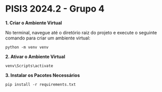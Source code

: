 # PISI3 2024.2 - Grupo 4
**1. Criar o Ambiente Virtual**

No terminal, navegue até o diretório raiz do projeto e execute o seguinte comando para criar um ambiente virtual:

```
python -m venv venv
```
**2. Ativar o Ambiente Virtual**
```
venv\Scripts\activate
```

**3. Instalar os Pacotes Necessários**
```
pip install -r requirements.txt
```

